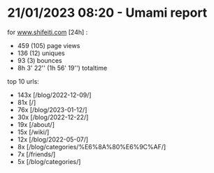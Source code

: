 # 21/01/2023 08:20 - Umami report
for www.shifeiti.com [24h] :

 - 459 (105) page views
 - 136 (12) uniques
 - 93 (3) bounces
 - 8h 3' 22'' (1h 56' 19'') totaltime


top 10 urls:
 - 143x [/blog/2022-12-09/]
 - 81x [/]
 - 76x [/blog/2023-01-12/]
 - 30x [/blog/2022-12-22/]
 - 19x [/about/]
 - 15x [/wiki/]
 - 12x [/blog/2022-05-07/]
 - 8x [/blog/categories/%E6%8A%80%E6%9C%AF/]
 - 7x [/friends/]
 - 5x [/blog/categories/]


